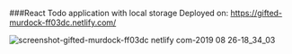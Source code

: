 ###React Todo application with local storage
Deployed on: https://gifted-murdock-ff03dc.netlify.com/


![screenshot-gifted-murdock-ff03dc netlify com-2019 08 26-18_34_03](https://user-images.githubusercontent.com/37672494/63710094-3bdf8300-c830-11e9-8489-3672c3ae5147.png)
